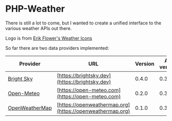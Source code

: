 # PHP-Weather

There is still a lot to come, but I wanted to create a unified interface to the various weather APIs out there.

Logo is from [Erik Flower's Weather Icons](https://erikflowers.github.io/weather-icons/)

So far there are two data providers implemented:

| Provider | URL | Version | API version |
| -------- | --- | ------- | ----------- |
| [Bright Sky](https://github.com/php-weather/brightsky) | [https://brightsky.dev](https://brightsky.dev) | 0.4.0 | 0.3.0 |
| [Open-Meteo](https://github.com/php-weather/open-meteo) | [https://open-meteo.com](https://open-meteo.com) | 0.2.0 | 0.3.0 |
| [OpenWeatherMap](https://github.com/php-weather/openweathermap) | [https://openweathermap.org](https://openweathermap.org) | 0.1.0 | 0.3.0 |
